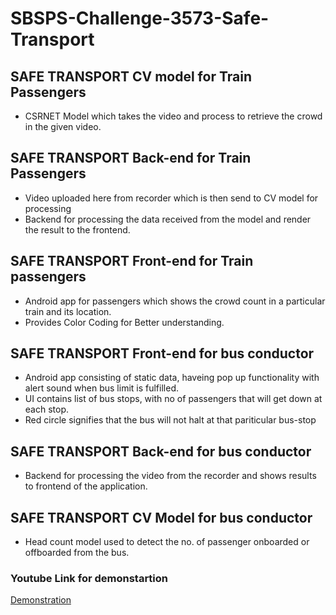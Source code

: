 # SBSPS-Challenge-3573-Safe-Transport

## SAFE TRANSPORT CV model for Train Passengers
* CSRNET Model which takes the video and process to retrieve the crowd in the given video.

## SAFE TRANSPORT Back-end for Train Passengers
* Video uploaded here from recorder which is then send to CV model for processing
* Backend for processing the data received from the model and render the result to the frontend.

## SAFE TRANSPORT Front-end for Train passengers

* Android app for passengers which shows the crowd count in a particular train and its location. 
* Provides Color Coding for Better understanding.

## SAFE TRANSPORT Front-end for bus conductor

* Android app consisting of static data, haveing pop up functionality with alert sound when bus limit is fulfilled. 
* UI contains list of bus stops, with no of passengers that will get down at each stop. 
* Red circle signifies that the bus will not halt at that pariticular bus-stop

## SAFE TRANSPORT Back-end for bus conductor
* Backend for processing the video from the recorder and shows results to frontend of the application.

## SAFE TRANSPORT CV Model for bus conductor
* Head count model used to detect the no. of passenger onboarded or offboarded from the bus.

### Youtube Link for demonstartion
[Demonstration](https://www.youtube.com/watch?v=ouMc7bNg6q0&feature=youtu.be)
